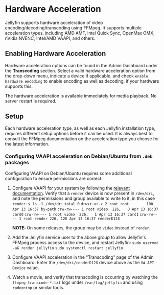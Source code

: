# Hardware Acceleration

Jellyfin supports hardware acceleration of video encoding/decoding/transcoding using FFMpeg. It supports multiple acceleration types, including  AMD AMF, Intel Quick Sync, OpenMax OMX, nVidia NVENC, Intel/AMD VAAPI, and others.

## Enabling Hardware Acceleration

Hardware acceleration options can be found in the Admin Dashboard under the **Transcoding** section. Select a valid hardware acceleration option from the drop-down menu, indicate a device if applicable, and check `enable hardware encoding` to enable encoding as well as decoding, if your hardware supports this.

The hardware acceleration is available immediately for media playback. No server restart is required.

## Setup

Each hardware acceleration type, as well as each Jellyfin installation type, requires different setup options before it can be used. It is always best to consult the FFMpeg documentation on the acceleration type you choose for the latest information.

### Configuring VAAPI acceleration on Debian/Ubuntu from `.deb` packages

Configuring VAAPI on Debian/Ubuntu requires some additional configuration to ensure permissions are correct.

1. Configure VAAPI for your system by following the [relevant documentation](https://wiki.archlinux.org/index.php/Hardware_video_acceleration). Verify that a `render` device is now present in `/dev/dri`, and note the permissions and group available to write to it, in this case `render`:
    `$ ls -l /dev/dri`
    `total 0`
    `drwxr-xr-x 2 root root        100 Apr 13 16:37 by-path`
    `crw-rw---- 1 root video  226,   0 Apr 13 16:37 card0`
    `crw-rw---- 1 root video  226,   1 Apr 13 16:37 card1`
    `crw-rw---- 1 root render 226, 128 Apr 13 16:37 renderD128`

   **NOTE:** On some releases, the group may be `video` instead of `render`.

2. Add the Jellyfin service user to the above group to allow Jellyfin's FFMpeg process access to the device, and restart Jellyfin:
    `sudo usermod -aG render jellyfin`
    `sudo systemctl restart jellyfin`

3. Configure VAAPI acceleration in the "Transcoding" page of the Admin Dashboard. Enter the `/dev/dri/renderD128` device above as the `VA API Device` value.

4. Watch a movie, and verify that transcoding is occurring by watching the `ffmpeg-transcode-*.txt` logs under `/var/log/jellyfin` and using `radeontop` or similar tools.
